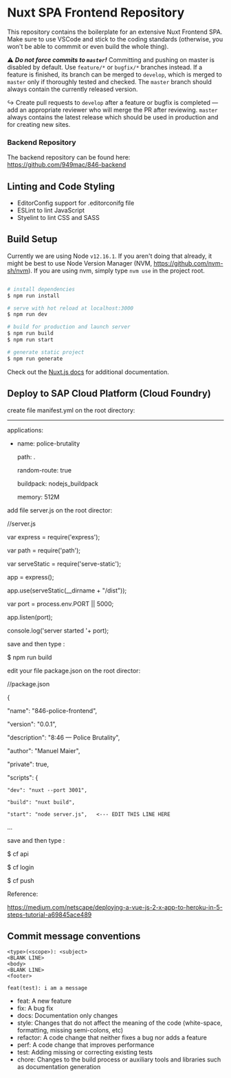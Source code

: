 # Nuxt SPA Frontend Repository

This repository contains the boilerplate for an extensive Nuxt Frontend SPA. Make sure to use VSCode and stick to the coding standards (otherwise, you won't be able to commmit or even build the whole thing).

⚠️ ***Do not force commits to `master`!*** Committing and pushing on master is disabled by default. Use `feature/*` or `bugfix/*` branches instead. If a feature is finished, its branch can be merged to `develop`, which is merged to `master` only if thoroughly tested and checked. The `master` branch should always contain the currently released version.

↪ Create pull requests to `develop` after a feature or bugfix is completed — add an appropriate reviewer who will merge the PR after reviewing. `master` always contains the latest release which should be used in production and for creating new sites.

### Backend Repository
The backend repository can be found here: https://github.com/949mac/846-backend

## Linting and Code Styling
* EditorConfig support for .editorconifg file
* ESLint to lint JavaScript
* Styelint to lint CSS and SASS

## Build Setup

Currently we are using Node `v12.16.1`. If you aren't doing that already, it might be best to use Node Version Manager (NVM, https://github.com/nvm-sh/nvm). If you are using nvm, simply type `nvm use` in the project root.

``` bash

# install dependencies
$ npm run install

# serve with hot reload at localhost:3000
$ npm run dev

# build for production and launch server
$ npm run build
$ npm run start

# generate static project
$ npm run generate
```

Check out the [Nuxt.js docs](https://nuxtjs.org) for additional documentation.

## Deploy to SAP Cloud Platform (Cloud Foundry)
create file manifest.yml on the root directory:

---
applications:

- name: police-brutality

  path: .
  
  random-route: true
  
  buildpack: nodejs_buildpack
  
  memory: 512M


add file server.js on the root director:


//server.js

var express = require('express');

var path = require('path');

var serveStatic = require('serve-static');

app = express();

app.use(serveStatic(__dirname + "/dist"));

var port = process.env.PORT || 5000;

app.listen(port);

console.log('server started '+ port);

save and then type :

$ npm run build


edit your file package.json on the root director:

//package.json

{

  "name": "846-police-frontend",
  
  "version": "0.0.1",
  
  "description": "8:46 — Police Brutality",
  
  "author": "Manuel Maier",
  
  "private": true,
  
  "scripts": {
  
    "dev": "nuxt --port 3001",
    
    "build": "nuxt build",
    
    "start": "node server.js",   <--- EDIT THIS LINE HERE 
    
...

save and then type :

$ cf api

$ cf login

$ cf push

Reference:

https://medium.com/netscape/deploying-a-vue-js-2-x-app-to-heroku-in-5-steps-tutorial-a69845ace489

## Commit message conventions
```
<type>(<scope>): <subject>
<BLANK LINE>
<body>
<BLANK LINE>
<footer>
```

`feat(test): i am a message`

* feat: A new feature
* fix: A bug fix
* docs: Documentation only changes
* style: Changes that do not affect the meaning of the code (white-space, formatting, missing semi-colons, etc)
* refactor: A code change that neither fixes a bug nor adds a feature
* perf: A code change that improves performance
* test: Adding missing or correcting existing tests
* chore: Changes to the build process or auxiliary tools and libraries such as documentation generation
